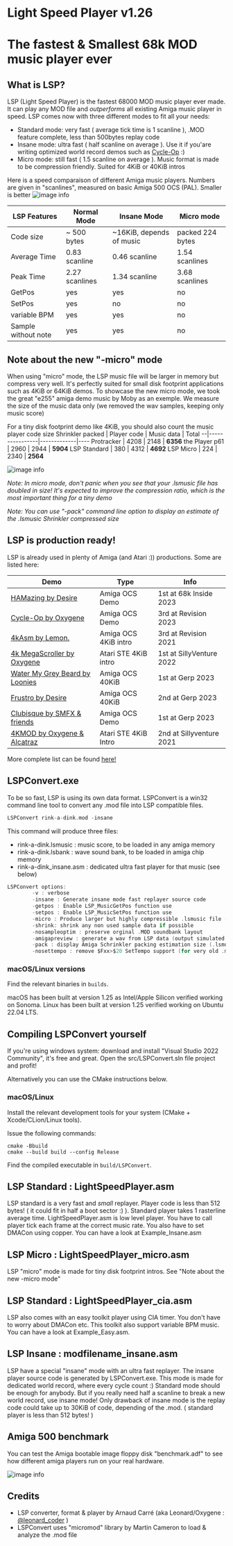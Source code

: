 # Light Speed Player v1.26
# The fastest & Smallest 68k MOD music player ever

## What is LSP?

LSP (Light Speed Player) is the fastest 68000 MOD music player ever made. It can play any MOD file and *outperforms* all existing Amiga music player in speed.
LSP comes now with three different modes to fit all your needs:
- Standard mode: very fast ( average tick time is 1 scanline ), .MOD feature complete, less than 500bytes replay code
- Insane mode: ultra fast ( half scanline on average ). Use it if you'are writing optimized world record demos such as [Cycle-Op](https://www.pouet.net/prod.php?which=94129) :)
- Micro mode: still fast ( 1.5 scanline on average ). Music format is made to be compression friendly. Suited for 4KiB or 40KiB intros

Here is a speed comparaison of different Amiga music players. Numbers are given in "scanlines", measured on basic Amiga 500 OCS (PAL). Smaller is better
![image info](./png/benchmark.png)

LSP Features  | Normal Mode | Insane Mode | Micro mode
----------|-------------|------------|------------
Code size | ~ 500 bytes | ~16KiB, depends of music | packed 224 bytes
Average Time | 0.83 scanline         | 0.46 scanline | 1.54 scanlines
Peak Time | 2.27 scanlines   | 1.34 scanline | 3.68 scanlines
GetPos | yes     | yes | no
SetPos | yes     | no | no
variable BPM | yes     | yes | no
Sample without note | yes     | yes | no

## Note about the new "-micro" mode

When using "micro" mode, the LSP music file will be larger in memory but compress very well. It's perfectly suited for small disk footprint applications such as 4KiB or 64KiB demos. 
To showcase the new micro mode, we took the great "e255" amiga demo music by Moby as an exemple. We measure the size of the music data only (we removed the wav samples, keeping only music score)

For a tiny disk footprint demo like 4KiB, you should also count the music player code size
Shrinkler packed | Player code | Music data | Total
--|----------------|-------------|----
Protracker | 4208 | 2148 | **6356**
the Player p61 | 2960 | 2944 | **5904**
LSP Standard | 380 | 4312 | **4692**
LSP Micro | 224 | 2340 | **2564**

![image info](./png/packing.png)

*Note: In micro mode, don't panic when you see that your .lsmusic file has doubled in size! It's expected to improve the compression ratio, which is the most important thing for a tiny demo*

*Note: You can use "-pack" command line option to display an estimate of the .lsmusic Shrinkler compressed size*

## LSP is production ready!

LSP is already used in plenty of Amiga (and Atari :)) productions. Some are listed here:

Demo  | Type | Info
----------|-------------|------------
[HAMazing by Desire](https://www.pouet.net/prod.php?which=94348) | Amiga OCS Demo | 1st at 68k Inside 2023
[Cycle-Op by Oxygene](https://www.pouet.net/prod.php?which=94129) | Amiga OCS Demo | 3rd at Revision 2023
[4kAsm by Lemon.](https://www.pouet.net/prod.php?which=88604) | Amiga OCS 4KiB intro | 3rd at Revision 2021
[4k MegaScroller by Oxygene](https://www.pouet.net/prod.php?which=91996) | Atari STE 4KiB intro | 1st at SillyVenture 2022
[Water My Grey Beard by Loonies](https://www.pouet.net/prod.php?which=93409) | Amiga OCS 40KiB | 1st at Gerp 2023
[Frustro by Desire](https://www.pouet.net/prod.php?which=93416) | Amiga OCS 40KiB | 2nd at Gerp 2023
[Clubisque by SMFX & friends](https://www.pouet.net/prod.php?which=93403) | Amiga OCS Demo | 1st at Gerp 2023
[4KMOD by Oxygene & Alcatraz](https://www.pouet.net/prod.php?which=90430) | Atari STE 4KiB Intro | 2nd at Sillyventure 2021

More complete list can be found [here!](https://www.pouet.net/lists.php?which=200)


## LSPConvert.exe

To be so fast, LSP is using its own data format. LSPConvert is a win32 command line tool to convert any .mod file into LSP compatible files.
```c
LSPConvert rink-a-dink.mod -insane
```
This command will produce three files:
- rink-a-dink.lsmusic : music score, to be loaded in any amiga memory
- rink-a-dink.lsbank : wave sound bank, to be loaded in amiga chip memory
- rink-a-dink_insane.asm : dedicated ultra fast player for that music (see below)

```c
LSPConvert options:
        -v : verbose
        -insane : Generate insane mode fast replayer source code
        -getpos : Enable LSP_MusicGetPos function use
        -setpos : Enable LSP_MusicSetPos function use
        -micro : Produce larger but highly compressible .lsmusic file (need micro replayer)
        -shrink: shrink any non used sample data if possible
        -nosampleoptim : preserve orginal .MOD soundbank layout
        -amigapreview : generate a wav from LSP data (output simulated LSP Amiga player)
        -pack : display Amiga Schrinkler packing estimation size (.lsmusic file only)
        -nosettempo : remove $Fxx>$20 SetTempo support (for very old .mods compatiblity)
```

### macOS/Linux versions

Find the relevant binaries in `builds`.

macOS has been built at version 1.25 as Intel/Apple Silicon verified working on Sonoma.
Linux has been built at version 1.25 verified working on Ubuntu 22.04 LTS.

## Compiling LSPConvert yourself

If you're using windows system: download and install "Visual Studio 2022 Community", it's free and great. Open the src/LSPConvert.sln file project and profit!

Alternatively you can use the CMake instructions below.

### macOS/Linux

Install the relevant development tools for your system (CMake + Xcode/CLion/Linux tools).

Issue the following commands:

```
cmake -Bbuild
cmake --build build --config Release
```

Find the compiled executable in `build/LSPConvert`.

## LSP Standard : LightSpeedPlayer.asm

LSP standard is a very fast and *small* replayer. Player code is less than 512 bytes! ( it could fit in half a boot sector :) ). Standard player takes 1 rasterline average time. LightSpeedPlayer.asm is low level player. You have to call player tick each frame at the correct music rate. You also have to set DMACon using copper. You can have a look at Example_Insane.asm

## LSP Micro : LightSpeedPlayer_micro.asm

LSP "micro" mode is made for tiny disk footprint intros. See "Note about the new -micro mode"

## LSP Standard : LightSpeedPlayer_cia.asm

LSP also comes with an easy toolkit player using CIA timer. You don't have to worry about DMACon etc. This toolkit also support variable BPM music. You can have a look at Example_Easy.asm. 

## LSP Insane : modfilename_insane.asm

LSP have a special "insane" mode with an ultra fast replayer. The insane player source code is generated by LSPConvert.exe. This mode is made for dedicated world record, where every cycle count :) Standard mode should be enough for anybody. But if you really need half a scanline to break a new world record, use insane mode! Only drawback of insane mode is the replay code could take up to 30KiB of code, depending of the .mod. ( standard player is less than 512 bytes! )

## Amiga 500 benchmark

You can test the Amiga bootable image floppy disk "benchmark.adf" to see how different amiga players run on your real hardware.

![image info](./png/benchmark_shot.png)


## Credits

* LSP converter, format & player by Arnaud Carré (aka Leonard/Oxygene : [@leonard_coder](https://twitter.com/leonard_coder) )
* LSPConvert uses "micromod" library by Martin Cameron to load & analyze the .mod file

